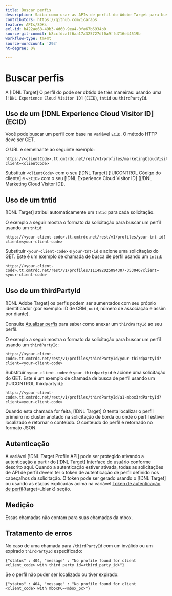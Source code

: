 ```yaml
---
title: Buscar perfis
description: Saiba como usar as APIs de perfil do Adobe Target para buscar dados do visitante para usar no [!DNL Target].
contributors: https://github.com/icaraps
feature: APIs/SDKs
exl-id: b422ae68-49b3-4d60-9ea4-0fa67b6934b0
source-git-commit: b8ccfdcaff6aa17a325727df0a9ffd716e44519b
workflow-type: tm+mt
source-wordcount: '293'
ht-degree: 0%

---
```


# Buscar perfis

A [!DNL Target] O perfil do pode ser obtido de três maneiras: usando uma `[!DNL Experience Cloud Visitor ID]` (`ECID`), `tntid` ou `thirdPartyId`.

## Uso de um [!DNL Experience Cloud Visitor ID] (ECID)

Você pode buscar um perfil com base na variável `ECID`. O método HTTP deve ser GET.

O URL é semelhante ao seguinte exemplo:

```
https://<clientCode>.tt.omtrdc.net/rest/v1/profiles/marketingCloudVisitorId/<ECID>?client=<clientCode>
```

Substituir `<clientCode>` com o seu [!DNL Target] [!UICONTROL Código do cliente] e `<ECID>` com o seu [!DNL Experience Cloud Visitor ID] ([!DNL Marketing Cloud Visitor ID]).

## Uso de um tntid

[!DNL Target] atribui automaticamente um `tntid` para cada solicitação.

O exemplo a seguir mostra o formato da solicitação para buscar um perfil usando um `tntid`:

```
https://<your-client-code>.tt.omtrdc.net/rest/v1/profiles/your-tnt-id?client=<your-client-code>
```

Substituir `<your-client-code>` e `your-tnt-id` e acione uma solicitação do GET. Este é um exemplo de chamada de busca de perfil usando um `tntid`:

```
https://<your-client-code>.tt.omtrdc.net/rest/v1/profiles/111492025094307-353046?client=<your-client-code>
```

## Uso de um thirdPartyId

[!DNL Adobe Target] os perfis podem ser aumentados com seu próprio identificador (por exemplo: ID de CRM, `uuid`, número de associação e assim por diante).

Consulte [Atualizar perfis](/help/dev/administer/profile-api/profile-api-overview.md) para saber como anexar um `thirdPartyId` ao seu perfil.

O exemplo a seguir mostra o formato da solicitação para buscar um perfil usando um `thirdPartyId`:

```
https://<your-client-code>.tt.omtrdc.net/rest/v1/profiles/thirdPartyId/your-thirdpartyid?client=<your-client-code>
```

Substituir `<your-client-code>` e `your-thirdpartyid` e acione uma solicitação do GET. Este é um exemplo de chamada de busca de perfil usando um [!UICONTROL thirdpartyid]:

```
https://<your-client-code>.tt.omtrdc.net/rest/v1/profiles/thirdPartyId/a1-mbox3rdPartyId?client=<your-client-code>
```

Quando esta chamada for feita, [!DNL Target] O tenta localizar o perfil primeiro no cluster anotado na solicitação de borda ou onde o perfil estiver localizado e retornar o conteúdo. O conteúdo do perfil é retornado no formato JSON.

## Autenticação

A variável [!DNL Target Profile API] pode ser protegido ativando a autenticação a partir do [!DNL Target] Interface do usuário conforme descrito aqui. Quando a autenticação estiver ativada, todas as solicitações de API de perfil devem ter o token de autenticação de perfil definido nos cabeçalhos da solicitação. O token pode ser gerado usando o [!DNL Target] ou usando as etapas explicadas acima na variável [Token de autenticação de perfil](https://developers.adobetarget.com/api/#authentication-tokens){target=_blank} seção.

## Medição

Essas chamadas não contam para suas chamadas da mbox.

## Tratamento de erros

No caso de uma chamada para `/thirdPartyId` com um inválido ou um expirado `thirdPartyId` especificado:

```
{"status" : 404, "message" : "No profile found for client <client_code> with third party id=<third_party_id>"}
```

Se o perfil não puder ser localizado ou tiver expirado:

```
{"status" : 404, "message" : "No profile found for client <client_code> with mboxPC=<mbox_pc>"}
```
